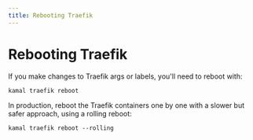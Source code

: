 ```yaml
---
title: Rebooting Traefik
---
```


# Rebooting Traefik

If you make changes to Traefik args or labels, you'll need to reboot with:

`kamal traefik reboot`

In production, reboot the Traefik containers one by one with a slower but safer approach, using a rolling reboot:

`kamal traefik reboot --rolling`
